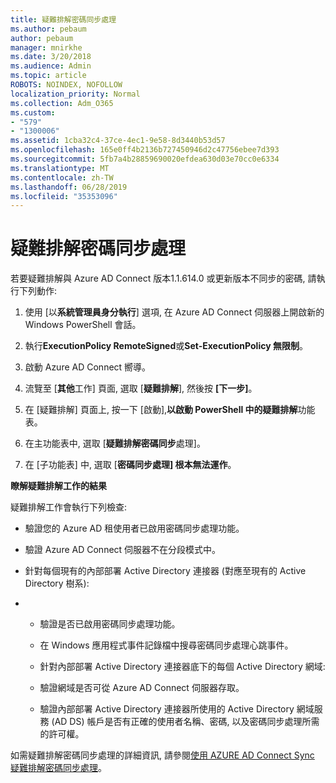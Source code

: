 ```yaml
---
title: 疑難排解密碼同步處理
ms.author: pebaum
author: pebaum
manager: mnirkhe
ms.date: 3/20/2018
ms.audience: Admin
ms.topic: article
ROBOTS: NOINDEX, NOFOLLOW
localization_priority: Normal
ms.collection: Adm_O365
ms.custom:
- "579"
- "1300006"
ms.assetid: 1cba32c4-37ce-4ec1-9e58-8d3440b53d57
ms.openlocfilehash: 165e0ff4b2136b727450946d2c47756ebee7d393
ms.sourcegitcommit: 5fb7a4b28859690020efdea630d03e70cc0e6334
ms.translationtype: MT
ms.contentlocale: zh-TW
ms.lasthandoff: 06/28/2019
ms.locfileid: "35353096"
---
```

# <a name="troubleshoot-password-synchronization"></a>疑難排解密碼同步處理

若要疑難排解與 Azure AD Connect 版本1.1.614.0 或更新版本不同步的密碼, 請執行下列動作:
  
1. 使用 [以**系統管理員身分執行**] 選項, 在 Azure AD Connect 伺服器上開啟新的 Windows PowerShell 會話。

2. 執行**ExecutionPolicy RemoteSigned**或**Set-ExecutionPolicy 無限制**。

3. 啟動 Azure AD Connect 嚮導。

4. 流覽至 [**其他**工作] 頁面, 選取 [**疑難排解**], 然後按 **[下一步]**。

5. 在 [疑難排解] 頁面上, 按一下 [啟動],**以啟動 PowerShell 中的疑難排解**功能表。

6. 在主功能表中, 選取 [**疑難排解密碼同步**處理]。

7. 在 [子功能表] 中, 選取 [**密碼同步處理] 根本無法運作**。

**瞭解疑難排解工作的結果**
  
疑難排解工作會執行下列檢查:
  
- 驗證您的 Azure AD 租使用者已啟用密碼同步處理功能。

- 驗證 Azure AD Connect 伺服器不在分段模式中。

- 針對每個現有的內部部署 Active Directory 連接器 (對應至現有的 Active Directory 樹系):

- 
  - 驗證是否已啟用密碼同步處理功能。

  - 在 Windows 應用程式事件記錄檔中搜尋密碼同步處理心跳事件。

  - 針對內部部署 Active Directory 連接器底下的每個 Active Directory 網域:

  - 驗證網域是否可從 Azure AD Connect 伺服器存取。

  - 驗證內部部署 Active Directory 連接器所使用的 Active Directory 網域服務 (AD DS) 帳戶是否有正確的使用者名稱、密碼, 以及密碼同步處理所需的許可權。

如需疑難排解密碼同步處理的詳細資訊, 請參閱[使用 AZURE AD Connect Sync 疑難排解密碼同步處理](https://docs.microsoft.com/azure/active-directory/connect/active-directory-aadconnectsync-troubleshoot-password-synchronization)。
  